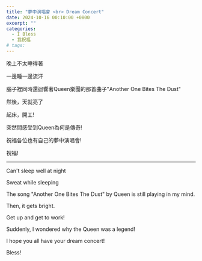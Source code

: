 ```yaml
---
title: "夢中演唱會 <br> Dream Concert"
date: 2024-10-16 00:10:00 +0800
excerpt: ""
categories:
  - I Bless
  - 我祝福
# tags:
---
```


晚上不太睡得著

一邊睡一邊流汗

腦子裡同時還迴響著Queen樂團的那首曲子"Another One Bites The Dust"

然後，天就亮了

起床，開工!

突然間感受到Queen為何是傳奇!

祝福各位也有自己的夢中演唱會!

祝福!

---

Can't sleep well at night

Sweat while sleeping

The song "Another One Bites The Dust" by Queen is still playing in my mind.

Then, it gets bright.

Get up and get to work!

Suddenly, I wondered why the Queen was a legend!

I hope you all have your dream concert!

Bless!

<!--
2024-10-04 星期五
的事件

YouTube: Queen - Another One Bites The Dust (Live)
https://www.youtube.com/watch?v=NVIbCvfkO3E

FB: 

Twitter:

-->

